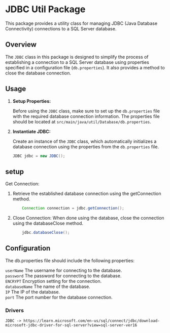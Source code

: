 # JDBC Util Package

This package provides a utility class for managing JDBC (Java Database Connectivity) connections to a SQL Server database.

## Overview

The `JDBC` class in this package is designed to simplify the process of establishing a connection to a SQL Server database using properties specified in a configuration file (`db.properties`). It also provides a method to close the database connection.

## Usage

1. **Setup Properties:**

   Before using the `JDBC` class, make sure to set up the `db.properties` file with the required database connection information. The properties file should be located at `src/main/java/util/Database/db.properties`.

2. **Instantiate JDBC:**

   Create an instance of the `JDBC` class, which automatically initializes a database connection using the properties from the `db.properties` file.

   ```java
   JDBC jdbc = new JDBC();

## setup   
Get Connection:

1. Retrieve the established database connection using the getConnection method.
    ```java
        Connection connection = jdbc.getConnection();
2. Close Connection:
When done using the database, close the connection using the databaseClose method.
    ```java
        jdbc.databaseClose();

## Configuration
The db.properties file should include the following properties:

`userName` The username for connecting to the database.<br />
`password` The password for connecting to the database.<br />
`ENCRYPT` Encryption setting for the connection.<br />
`databaseName` The name of the database.<br />
`IP` The IP of the database.<br />
`port` The port number for the database connection.<br />

### Drivers
    JDBC -> https://learn.microsoft.com/en-us/sql/connect/jdbc/download-microsoft-jdbc-driver-for-sql-server?view=sql-server-ver16
